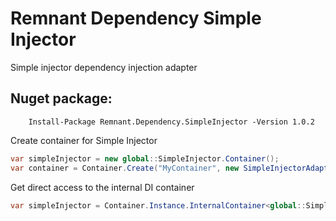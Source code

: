 # Remnant Dependency Simple Injector
Simple injector dependency injection adapter


## Nuget package:

        Install-Package Remnant.Dependency.SimpleInjector -Version 1.0.2

Create container for Simple Injector
```csharp
var simpleInjector = new global::SimpleInjector.Container();
var container = Container.Create("MyContainer", new SimpleInjectorAdapter(simpleInjector));
```


Get direct access to the internal DI container
```csharp
var simpleInjector = Container.Instance.InternalContainer<global::SimpleInjector.Container>();
```
